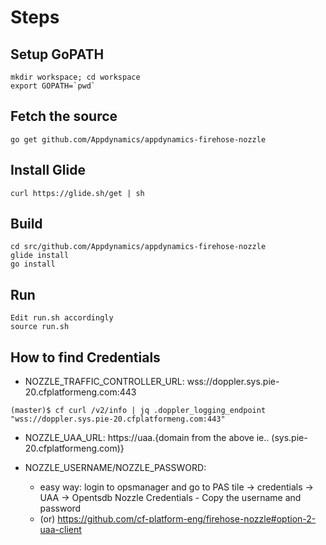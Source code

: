 
# Steps



## Setup GoPATH


```
mkdir workspace; cd workspace
export GOPATH=`pwd`

```

## Fetch the source

```
go get github.com/Appdynamics/appdynamics-firehose-nozzle
```


## Install Glide

```
curl https://glide.sh/get | sh
```

## Build

```
cd src/github.com/Appdynamics/appdynamics-firehose-nozzle
glide install
go install
```

## Run


```
Edit run.sh accordingly
source run.sh
```

## How to find Credentials


- NOZZLE_TRAFFIC_CONTROLLER_URL: wss://doppler.sys.pie-20.cfplatformeng.com:443

```
(master)$ cf curl /v2/info | jq .doppler_logging_endpoint
"wss://doppler.sys.pie-20.cfplatformeng.com:443"
```

- NOZZLE_UAA_URL: https://uaa.{domain from the above ie.. (sys.pie-20.cfplatformeng.com)}  

- NOZZLE_USERNAME/NOZZLE_PASSWORD: 
   * easy way: login to opsmanager and go to PAS tile -> credentials -> UAA -> Opentsdb Nozzle Credentials - Copy the username and password
   * (or) https://github.com/cf-platform-eng/firehose-nozzle#option-2-uaa-client

   
